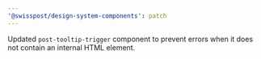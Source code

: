 ```yaml
---
'@swisspost/design-system-components': patch
---
```


Updated `post-tooltip-trigger` component to prevent errors when it does not contain an internal HTML element.
